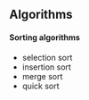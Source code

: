 ## Algorithms

#### Sorting algorithms

- selection sort
- insertion sort
- merge sort
- quick sort
